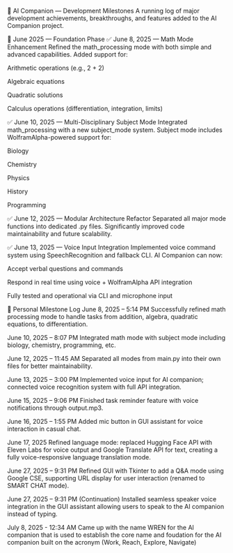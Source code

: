 🚀 AI Companion — Development Milestones
A running log of major development achievements, breakthroughs, and features added to the AI Companion project.

📅 June 2025 — Foundation Phase
✅ June 8, 2025 — Math Mode Enhancement
Refined the math_processing mode with both simple and advanced capabilities.
Added support for:

Arithmetic operations (e.g., 2 + 2)

Algebraic equations

Quadratic solutions

Calculus operations (differentiation, integration, limits)

✅ June 10, 2025 — Multi-Disciplinary Subject Mode
Integrated math_processing with a new subject_mode system.
Subject mode includes WolframAlpha-powered support for:

Biology

Chemistry

Physics

History

Programming

✅ June 12, 2025 — Modular Architecture Refactor
Separated all major mode functions into dedicated .py files.
Significantly improved code maintainability and future scalability.

✅ June 13, 2025 — Voice Input Integration
Implemented voice command system using SpeechRecognition and fallback CLI.
AI Companion can now:

Accept verbal questions and commands

Respond in real time using voice + WolframAlpha API integration

Fully tested and operational via CLI and microphone input

🧾 Personal Milestone Log
June 8, 2025 – 5:14 PM
Successfully refined math processing mode to handle tasks from addition, algebra, quadratic equations, to differentiation.

June 10, 2025 – 8:07 PM
Integrated math mode with subject mode including biology, chemistry, programming, etc.

June 12, 2025 – 11:45 AM
Separated all modes from main.py into their own files for better maintainability.

June 13, 2025 – 3:00 PM
Implemented voice input for AI companion; connected voice recognition system with full API integration.

June 15, 2025 – 9:06 PM
Finished task reminder feature with voice notifications through output.mp3.

June 16, 2025 – 1:55 PM
Added mic button in GUI assistant for voice interaction in casual chat.

June 17, 2025
Refined language mode: replaced Hugging Face API with Eleven Labs for voice output and Google Translate API for text, creating a fully voice-responsive language translation mode.

June 27, 2025 – 9:31 PM
Refined GUI with Tkinter to add a Q&A mode using Google CSE, supporting URL display for user interaction (renamed to SMART CHAT mode).

June 27, 2025 – 9:31 PM (Continuation)
Installed seamless speaker voice integration in the GUI assistant allowing users to speak to the AI companion instead of typing.

July 8, 2025 - 12:34 AM 
Came up with the name WREN for the AI companion that is used to establish the core name and foudation for the AI companion built on the acronym (Work, Reach, Explore, Navigate) 


